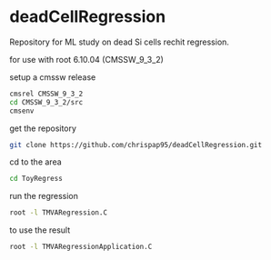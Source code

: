 # deadCellRegression

Repository for ML study on dead Si cells rechit regression.

for use with root 6.10.04 (CMSSW_9_3_2)


setup a cmssw release
```bash
cmsrel CMSSW_9_3_2
cd CMSSW_9_3_2/src
cmsenv
```

get the repository
```bash 
git clone https://github.com/chrispap95/deadCellRegression.git
```

cd to the area
```bash
cd ToyRegress
```

run the regression
```bash
root -l TMVARegression.C
```

to use the result 
```bash
root -l TMVARegressionApplication.C
```
